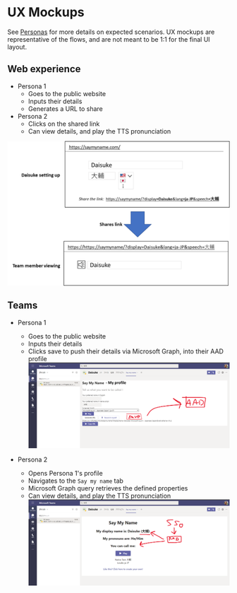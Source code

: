 # UX Mockups
See [Personas](personas.md) for more details on expected scenarios. UX mockups are representative of the flows, and are not meant to be 1:1 for the final UI layout.

## Web experience
- Persona 1
  - Goes to the public website
  - Inputs their details
  - Generates a URL to share
- Persona 2
  - Clicks on the shared link
  - Can view details, and play the TTS pronunciation

![Teams define](images/web-workflow.png)


## Teams
- Persona 1
  - Goes to the public website
  - Inputs their details
  - Clicks save to push their details via Microsoft Graph, into their AAD profile
![Teams define](images/teams-define.png)

- Persona 2
  - Opens Persona 1's profile
  - Navigates to the `Say my name` tab
  - Microsoft Graph query retrieves the defined properties
  - Can view details, and play the TTS pronunciation
![Teams view](images/teams-view.png)